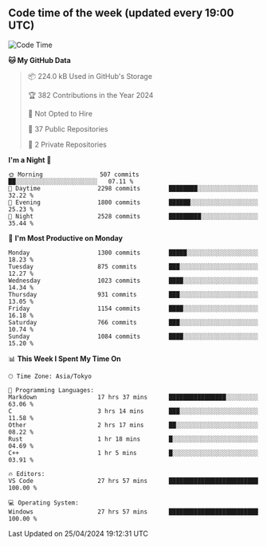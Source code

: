 ## Code time of the week (updated every 19:00 UTC)

<!--START_SECTION:waka-->
![Code Time](http://img.shields.io/badge/Code%20Time-3%2C000%20hrs%2045%20mins-blue)

**🐱 My GitHub Data** 

> 📦 224.0 kB Used in GitHub's Storage 
 > 
> 🏆 382 Contributions in the Year 2024
 > 
> 🚫 Not Opted to Hire
 > 
> 📜 37 Public Repositories 
 > 
> 🔑 2 Private Repositories 
 > 
**I'm a Night 🦉** 

```text
🌞 Morning                507 commits         ██░░░░░░░░░░░░░░░░░░░░░░░   07.11 % 
🌆 Daytime                2298 commits        ████████░░░░░░░░░░░░░░░░░   32.22 % 
🌃 Evening                1800 commits        ██████░░░░░░░░░░░░░░░░░░░   25.23 % 
🌙 Night                  2528 commits        █████████░░░░░░░░░░░░░░░░   35.44 % 
```
📅 **I'm Most Productive on Monday** 

```text
Monday                   1300 commits        █████░░░░░░░░░░░░░░░░░░░░   18.23 % 
Tuesday                  875 commits         ███░░░░░░░░░░░░░░░░░░░░░░   12.27 % 
Wednesday                1023 commits        ████░░░░░░░░░░░░░░░░░░░░░   14.34 % 
Thursday                 931 commits         ███░░░░░░░░░░░░░░░░░░░░░░   13.05 % 
Friday                   1154 commits        ████░░░░░░░░░░░░░░░░░░░░░   16.18 % 
Saturday                 766 commits         ███░░░░░░░░░░░░░░░░░░░░░░   10.74 % 
Sunday                   1084 commits        ████░░░░░░░░░░░░░░░░░░░░░   15.20 % 
```


📊 **This Week I Spent My Time On** 

```text
🕑︎ Time Zone: Asia/Tokyo

💬 Programming Languages: 
Markdown                 17 hrs 37 mins      ████████████████░░░░░░░░░   63.06 % 
C                        3 hrs 14 mins       ███░░░░░░░░░░░░░░░░░░░░░░   11.58 % 
Other                    2 hrs 17 mins       ██░░░░░░░░░░░░░░░░░░░░░░░   08.22 % 
Rust                     1 hr 18 mins        █░░░░░░░░░░░░░░░░░░░░░░░░   04.69 % 
C++                      1 hr 5 mins         █░░░░░░░░░░░░░░░░░░░░░░░░   03.91 % 

🔥 Editors: 
VS Code                  27 hrs 57 mins      █████████████████████████   100.00 % 

💻 Operating System: 
Windows                  27 hrs 57 mins      █████████████████████████   100.00 % 
```


 Last Updated on 25/04/2024 19:12:31 UTC
<!--END_SECTION:waka-->